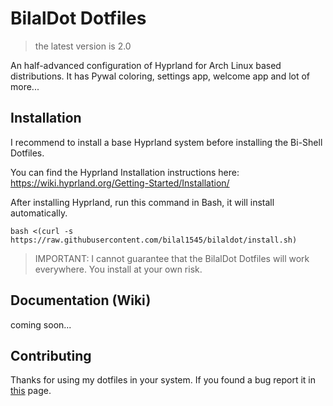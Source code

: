 # BilalDot Dotfiles
> the latest version is 2.0

An half-advanced configuration of Hyprland for Arch Linux based distributions. It has Pywal coloring, settings app, welcome app and lot of more...

## Installation
I recommend to install a base Hyprland system before installing the Bi-Shell Dotfiles.

You can find the Hyprland Installation instructions here: https://wiki.hyprland.org/Getting-Started/Installation/

After installing Hyprland, run this command in Bash, it will install automatically.
```shell
bash <(curl -s https://raw.githubusercontent.com/bilal1545/bilaldot/install.sh)
```

> IMPORTANT: I cannot guarantee that the BilalDot Dotfiles will work everywhere. You install at your own risk.

## Documentation (Wiki)
coming soon...

## Contributing
Thanks for using my dotfiles in your system. If you found a bug report it in [this](https://github.com/Bilal1545/BilalDot/issues) page.
